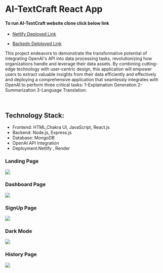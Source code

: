 <h1>AI-TextCraft React App</h1>

<h4> To run AI-TextCraft website clone click below link</h4>
<ul> <li><a href=""> Netlify Deployed Link </a></li> </ul>
<ul> <li><a href=""> Backedn Delployed Link </a></li> </ul>

<div> <p>This project endeavors to demonstrate the transformative potential of integrating OpenAI's API into data processing tasks, revolutionizing how organizations handle and leverage their data assets. By combining cutting-edge technology with user-centric design, this application will empower users to extract valuable insights from their data efficiently and effectively and deploying a comprehensive application that seamlessly integrates with OpenAI to perform three critical tasks: 1-Explaination Generation 2-Summarization 3-Language Translation:</p>
<br />


<div>
<h2>Technology Stack:</h2>
<ul>
<li>Frontend: HTML,Chakra UI, JavaScript, React.js</li>
<li>Backend: Node.js, Express.js</li>
<li>Database: MongoDB</li>
<li>OpenAI API Integration</li>
<li>Deployment:Netlify , Render</li>
 </ul>
</div>


</div>

<div>

<div> <h3> Landing Page </h3> 
  
  <img src="https://i.ibb.co/DgsBLXY/Screenshot-691.png"/>
 </div>

<div> <h3>Dashboard Page</h3> 
  
  <img src="https://i.ibb.co/3zMPVfw/Generate.png"/>
  </div>

<div> <h3>SignUp Page </h3> 
  
  <img src="https://i.ibb.co/SdzNQB5/SignUp.png"/>
  </div>

<div> <h3>Dark Mode </h3> 
  
  <img src="https://i.ibb.co/m9Ybmyw/Dark-Mode.png"/>
  </div>
  

  <div> <h3>History Page </h3> 
  
  <img src="https://i.ibb.co/h8rXyMp/History.png"/>
  </div>
  
</div>

